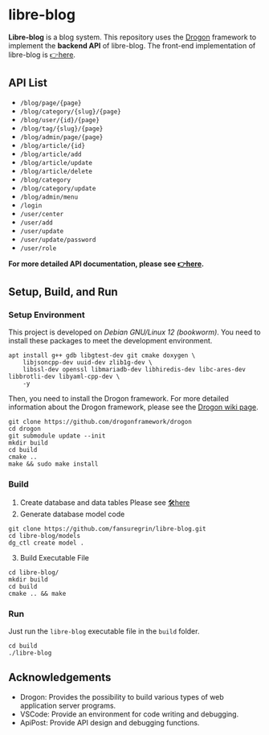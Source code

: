 # libre-blog

**Libre-blog** is a blog system. This repository uses the [Drogon](https://github.com/drogonframework/drogon) framework to implement the **backend API** of libre-blog. The front-end implementation of libre-blog is [👉here](https://github.com/fansuregrin/libre-blog-frontend).

## API List
- `/blog/page/{page}`
- `/blog/category/{slug}/{page}`
- `/blog/user/{id}/{page}`
- `/blog/tag/{slug}/{page}`
- `/blog/admin/page/{page}`
- `/blog/article/{id}`
- `/blog/article/add`
- `/blog/article/update`
- `/blog/article/delete`
- `/blog/category`
- `/blog/category/update`
- `/blog/admin/menu`
- `/login`
- `/user/center`
- `/user/add`
- `/user/update`
- `/user/update/password`
- `/user/role`

**For more detailed API documentation, please see [👉here](./docs/libre-blog_api.md).**

## Setup, Build, and Run
### Setup Environment
This project is developed on *Debian GNU/Linux 12 (bookworm)*. You need to install these packages to meet the development environment.
```shell
apt install g++ gdb libgtest-dev git cmake doxygen \
    libjsoncpp-dev uuid-dev zlib1g-dev \
    libssl-dev openssl libmariadb-dev libhiredis-dev libc-ares-dev libbrotli-dev libyaml-cpp-dev \
    -y
```

Then, you need to install the Drogon framework. For more detailed information about the Drogon framework, please see the [Drogon wiki page](https://github.com/drogonframework/drogon/wiki/).
```shell
git clone https://github.com/drogonframework/drogon
cd drogon
git submodule update --init
mkdir build
cd build
cmake ..
make && sudo make install
```

### Build
1. Create database and data tables
Please see [🛠️here](./sql/README.md)
2. Generate database model code
```shell
git clone https://github.com/fansuregrin/libre-blog.git
cd libre-blog/models
dg_ctl create model .
```
3. Build Executable File
```shell
cd libre-blog/
mkdir build
cd build
cmake .. && make
```

### Run
Just run the `libre-blog` executable file in the `build` folder.
```shell
cd build
./libre-blog
```

## Acknowledgements
- Drogon: Provides the possibility to build various types of web application server programs.
- VSCode: Provide an environment for code writing and debugging.
- ApiPost: Provide API design and debugging functions.